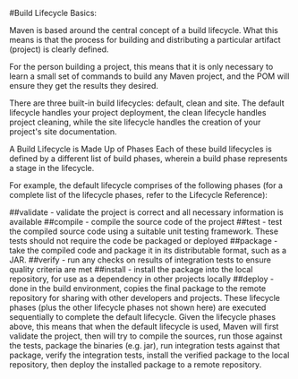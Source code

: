 #Build Lifecycle Basics: 

Maven is based around the central concept of a build lifecycle. What this means is that the process for building and distributing a particular artifact (project) is clearly defined.

For the person building a project, this means that it is only necessary to learn a small set of commands to build any Maven project, and the POM will ensure they get the results they desired.

There are three built-in build lifecycles: default, clean and site. The default lifecycle handles your project deployment, the clean lifecycle handles project cleaning, while the site lifecycle handles the creation of your project's site documentation.

A Build Lifecycle is Made Up of Phases
Each of these build lifecycles is defined by a different list of build phases, wherein a build phase represents a stage in the lifecycle.

For example, the default lifecycle comprises of the following phases (for a complete list of the lifecycle phases, refer to the Lifecycle Reference):

##validate - validate the project is correct and all necessary information is available
##compile - compile the source code of the project
##test - test the compiled source code using a suitable unit testing framework. These tests should not require the code be packaged or deployed
##package - take the compiled code and package it in its distributable format, such as a JAR.
##verify - run any checks on results of integration tests to ensure quality criteria are met
##install - install the package into the local repository, for use as a dependency in other projects locally
##deploy - done in the build environment, copies the final package to the remote repository for sharing with other developers and projects.
These lifecycle phases (plus the other lifecycle phases not shown here) are executed sequentially to complete the default lifecycle. Given the lifecycle phases above, this means that when the default lifecycle is used, Maven will first validate the project, then will try to compile the sources, run those against the tests, package the binaries (e.g. jar), run integration tests against that package, verify the integration tests, install the verified package to the local repository, then deploy the installed package to a remote repository.